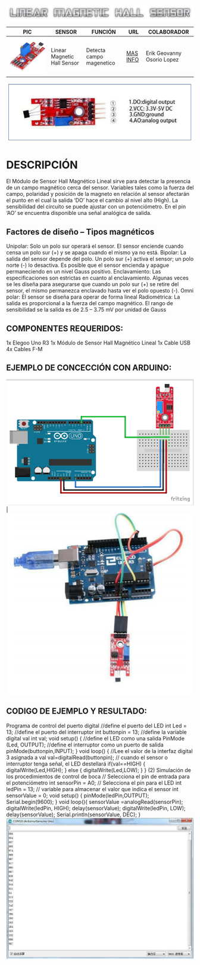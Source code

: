 ![](LMAGNETICHALL.png)

PIC | SENSOR | FUNCIÓN | URL | COLABORADOR
------------ | -------------| -------------| -------------| -------------
![](LMHSENSOR.jpg) | Linear Magnetic Hall Sensor | Detecta campo magenetico | [MAS INFO](https://arduinomodules.info/ky-024-linear-magnetic-hall-module/) | Erik Geovanny Osorio Lopez
![](pic1lmh.PNG)
# DESCRIPCIÓN 
El Módulo de Sensor Hall Magnético Lineal sirve para detectar la presencia de un campo magnético cerca
del sensor. Variables tales como la fuerza del campo, polaridad y posición de la magneto en relación al
sensor afectarán el punto en el cual la salida ‘DO’ hace el cambio al nivel alto (High). La sensibilidad del
circuito se puede ajustar con un potenciómetro.
En el pin ‘AO’ se encuentra disponible una señal analógica de salida.

## Factores de diseño – Tipos magnéticos
Unipolar: Solo un polo sur operará el sensor. El sensor enciende cuando censa un polo sur (+) y se apaga
cuando el mismo ya no está.
Bipolar: La salida del sensor depende del polo. Un polo sur (+) activa el sensor; un polo norte (-) lo
desactiva. Es posible que el sensor encienda y apague permaneciendo en un nivel Gauss positivo.
Enclavamiento: Las especificaciones son estrictas en cuanto al enclavamiento. Algunas veces se les
diseña para asegurarse que cuando un polo sur (+) se retire del sensor, el mismo permanezca enclavado
hasta ver el polo opuesto (-).
Omni polar: El sensor se diseña para operar de forma lineal Radiométrica: La salida es proporcional a la
fuerza del campo magnético. El rango de sensibilidad se la salida es de 2.5 – 3.75 mV por unidad de
Gauss

## COMPONENTES REQUERIDOS:
1x Elegoo Uno R3
1x Módulo de Sensor Hall Magnético Lineal 1x Cable USB
4x Cables F-M 

## EJEMPLO DE CONCECCIÓN CON ARDUINO:
![](LMHSAC.png) | ![](pic2lmh.PNG)

## CODIGO DE EJEMPLO Y RESULTADO:
Programa de control del puerto digital
//define el puerto del LED int Led = 13;
//define el puerto del interruptor int buttonpin = 13;
//define la variable digital val int val;
void setup()
{
//define el LED como una salida PinMode (Led, OUTPUT);
//define el interruptor como un puerto de salida
pinMode(buttonpin,INPUT);
}
void loop()
{
//Lee el valor de la interfaz digital 3 asignada a val val=digitalRead(buttonpin);
// cuando el sensor o interruptor tenga señal, el LED destellará if(val==HIGH)
{
digitalWrite(Led,HIGH);
}
else
{
digitalWrite(Led,LOW);
}
}
(2) Simulación de los procedimientos de control de boca
// Selecciona el pin de entrada para el potenciómetro int sensorPin = A0;
// Selecciona el pin para el LED int ledPin = 13;
// variable para almacenar el valor que indica el sensor int sensorValue = 0;
void setup()
{
pinMode(ledPin,OUTPUT); Serial.begin(9600);
}
void loop(){
sensorValue =analogRead(sensorPin); digitalWrite(ledPin, HIGH); delay(sensorValue);
digitalWrite(ledPin, LOW); delay(sensorValue); Serial.println(sensorValue, DEC);
}
![](pic3lmh.PNG)
